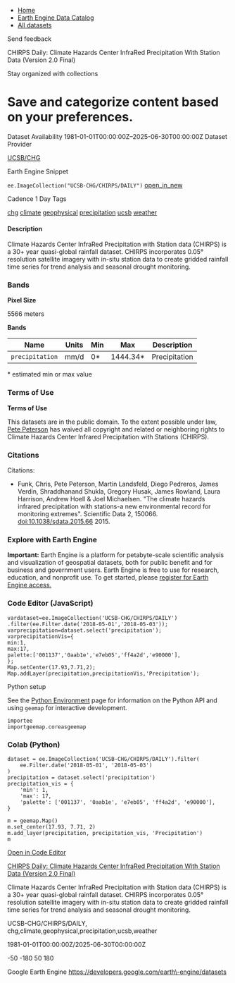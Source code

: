 



* [Home](https://developers.google.com/)
* [Earth Engine Data Catalog](https://developers.google.com/earth-engine/datasets)
* [All datasets](https://developers.google.com/earth-engine/datasets/catalog)





 
 
 Send feedback
 
 

CHIRPS Daily: Climate Hazards Center InfraRed Precipitation With Station Data (Version 2\.0 Final)


 
 Stay organized with collections
 

 
 Save and categorize content based on your preferences.
====================================================================================================================================================================================================








Dataset Availability
1981\-01\-01T00:00:00Z–2025\-06\-30T00:00:00Z
Dataset Provider


[UCSB/CHG](https://chc.ucsb.edu/data/chirps)



Earth Engine Snippet


`ee.ImageCollection("UCSB-CHG/CHIRPS/DAILY")` 
[open\_in\_new](https://code.earthengine.google.com/?scriptPath=Examples:Datasets/UCSB-CHG/UCSB-CHG_CHIRPS_DAILY)





Cadence
1 Day
Tags


[chg](/earth-engine/datasets/tags/chg)
[climate](/earth-engine/datasets/tags/climate)
[geophysical](/earth-engine/datasets/tags/geophysical)
[precipitation](/earth-engine/datasets/tags/precipitation)
[ucsb](/earth-engine/datasets/tags/ucsb)
[weather](/earth-engine/datasets/tags/weather)








#### Description



Climate Hazards Center InfraRed Precipitation with Station data (CHIRPS)
is a 30\+ year quasi\-global rainfall dataset. CHIRPS incorporates
0\.05° resolution satellite imagery with in\-situ station data
to create gridded rainfall time series for trend analysis and seasonal
drought monitoring.





### Bands



**Pixel Size**
  
5566 meters



**Bands**




| Name | Units | Min | Max | Description |
| --- | --- | --- | --- | --- |
| `precipitation` | mm/d | 0\* | 1444\.34\* | Precipitation |


 \* estimated min or max value


### Terms of Use


**Terms of Use**


This datasets are in the public domain. To the extent possible under law,
[Pete Peterson](https://chc.ucsb.edu/people/pete-peterson)
has waived all copyright and related or neighboring rights to
Climate Hazards Center Infrared Precipitation with Stations (CHIRPS).




### Citations



Citations:
* Funk, Chris, Pete Peterson, Martin Landsfeld, Diego Pedreros, James
Verdin, Shraddhanand Shukla, Gregory Husak, James Rowland, Laura Harrison,
Andrew Hoell \& Joel Michaelsen. "The climate hazards infrared precipitation
with stations\-a new environmental record for monitoring extremes".
Scientific Data 2, 150066\. [doi:10\.1038/sdata.2015\.66](https://doi.org/10.1038/sdata.2015.66)
2015\.





### Explore with Earth Engine


**Important:** 
 Earth Engine is a platform for petabyte\-scale scientific analysis and visualization of
 geospatial datasets, both for public benefit and for business and government users.
 Earth Engine is free to use for research, education, and nonprofit use. To get started, please
 [register for Earth Engine access.](https://console.cloud.google.com/earth-engine)



### Code Editor (JavaScript)



```
vardataset=ee.ImageCollection('UCSB-CHG/CHIRPS/DAILY')
.filter(ee.Filter.date('2018-05-01','2018-05-03'));
varprecipitation=dataset.select('precipitation');
varprecipitationVis={
min:1,
max:17,
palette:['001137','0aab1e','e7eb05','ff4a2d','e90000'],
};
Map.setCenter(17.93,7.71,2);
Map.addLayer(precipitation,precipitationVis,'Precipitation');
```




Python setup


See the [Python Environment](/earth-engine/guides/python_install) page for information on the Python API and using
 `geemap` for interactive development.



```
importee
importgeemap.coreasgeemap
```


### Colab (Python)



```
dataset = ee.ImageCollection('UCSB-CHG/CHIRPS/DAILY').filter(
    ee.Filter.date('2018-05-01', '2018-05-03')
)
precipitation = dataset.select('precipitation')
precipitation_vis = {
    'min': 1,
    'max': 17,
    'palette': ['001137', '0aab1e', 'e7eb05', 'ff4a2d', 'e90000'],
}

m = geemap.Map()
m.set_center(17.93, 7.71, 2)
m.add_layer(precipitation, precipitation_vis, 'Precipitation')
m
```



[Open in Code Editor](https://code.earthengine.google.com/?scriptPath=Examples:Datasets/UCSB-CHG/UCSB-CHG_CHIRPS_DAILY)


[CHIRPS Daily: Climate Hazards Center InfraRed Precipitation With Station Data (Version 2\.0 Final)](/earth-engine/datasets/catalog/UCSB-CHG_CHIRPS_DAILY)

Climate Hazards Center InfraRed Precipitation with Station data (CHIRPS) is a 30\+ year quasi\-global rainfall dataset. CHIRPS incorporates 0\.05° resolution satellite imagery with in\-situ station data to create gridded rainfall time series for trend analysis and seasonal drought monitoring.

 UCSB\-CHG/CHIRPS/DAILY,
 chg,climate,geophysical,precipitation,ucsb,weather

1981\-01\-01T00:00:00Z/2025\-06\-30T00:00:00Z



 \-50 \-180 50 180
 



Google Earth Engine
https://developers.google.com/earth\-engine/datasets








